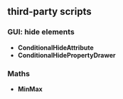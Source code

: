 ## third-party scripts 

### GUI: hide elements
* **ConditionalHideAttribute**  
* **ConditionalHidePropertyDrawer**  

### Maths
* **MinMax**  
